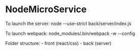 # NodeMicroService

To launch the server:
node --use-strict back/server/index.js

To launch webpack:
node_modules/.bin/webpack -w --config

Folder structure:
	- front (react/css)
	- back (server)	
